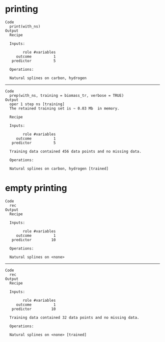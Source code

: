 # printing

    Code
      print(with_ns)
    Output
      Recipe
      
      Inputs:
      
            role #variables
         outcome          1
       predictor          5
      
      Operations:
      
      Natural splines on carbon, hydrogen

---

    Code
      prep(with_ns, training = biomass_tr, verbose = TRUE)
    Output
      oper 1 step ns [training] 
      The retained training set is ~ 0.03 Mb  in memory.
      
      Recipe
      
      Inputs:
      
            role #variables
         outcome          1
       predictor          5
      
      Training data contained 456 data points and no missing data.
      
      Operations:
      
      Natural splines on carbon, hydrogen [trained]

# empty printing

    Code
      rec
    Output
      Recipe
      
      Inputs:
      
            role #variables
         outcome          1
       predictor         10
      
      Operations:
      
      Natural splines on <none>

---

    Code
      rec
    Output
      Recipe
      
      Inputs:
      
            role #variables
         outcome          1
       predictor         10
      
      Training data contained 32 data points and no missing data.
      
      Operations:
      
      Natural splines on <none> [trained]

